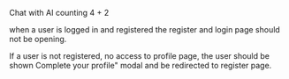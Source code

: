 Chat with AI counting
4 + 2

when a user is logged in and registered the register and login page should not be opening.

If a user is not registered, no access to profile page, the user should be shown
Complete your profile" modal and be redirected to register page.
